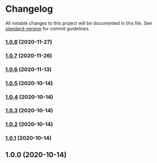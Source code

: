 # Changelog

All notable changes to this project will be documented in this file. See [standard-version](https://github.com/conventional-changelog/standard-version) for commit guidelines.

### [1.0.8](https://github.com/huanggm/use-vue-service/compare/v1.0.6...v1.0.8) (2020-11-27)

### [1.0.7](https://github.com/huanggm/use-vue-service/compare/v1.0.6...v1.0.7) (2020-11-26)

### [1.0.6](https://github.com/huanggm/use-vue-service/compare/v1.0.5...v1.0.6) (2020-11-13)

### [1.0.5](https://github.com/waitingsong/npm-base/compare/v1.0.4...v1.0.5) (2020-10-14)

### [1.0.4](https://github.com/waitingsong/npm-base/compare/v1.0.3...v1.0.4) (2020-10-14)

### [1.0.3](https://github.com/waitingsong/npm-base/compare/v1.0.2...v1.0.3) (2020-10-14)

### [1.0.2](https://github.com/waitingsong/npm-base/compare/v1.0.1...v1.0.2) (2020-10-14)

### [1.0.1](https://github.com/waitingsong/npm-base/compare/v1.0.0...v1.0.1) (2020-10-14)

## 1.0.0 (2020-10-14)

